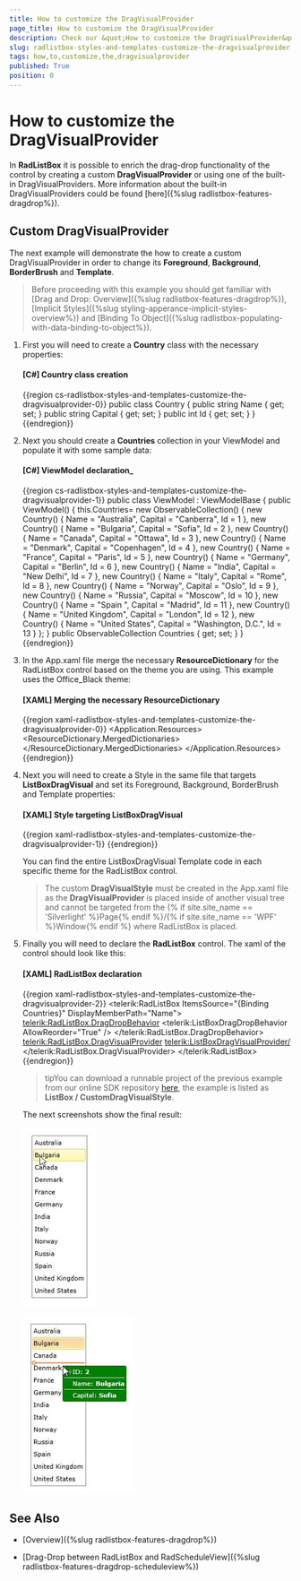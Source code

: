 ```yaml
---
title: How to customize the DragVisualProvider
page_title: How to customize the DragVisualProvider
description: Check our &quot;How to customize the DragVisualProvider&quot; documentation article for the RadListBox {{ site.framework_name }} control.
slug: radlistbox-styles-and-templates-customize-the-dragvisualprovider
tags: how,to,customize,the,dragvisualprovider
published: True
position: 0
---
```


# How to customize the DragVisualProvider

In __RadListBox__ it is possible to enrich the drag-drop functionality of the control by creating a custom __DragVisualProvider__ or using one of the built-in DragVisualProviders. More information about the built-in DragVisualProviders could be found [here]({%slug radlistbox-features-dragdrop%}).     

## Custom DragVisualProvider

The next example will demonstrate the how to create a custom DragVisualProvider in order to change its __Foreground__, __Background__, __BorderBrush__ and __Template__.

>Before proceeding with this example you should get familiar with [Drag and Drop: Overview]({%slug radlistbox-features-dragdrop%}), [Implicit Styles]({%slug styling-apperance-implicit-styles-overview%}) and [Binding To Object]({%slug radlistbox-populating-with-data-binding-to-object%}).          

1. First you will need to create a __Country__ class with the necessary properties:            

	#### __[C#]  Country class creation__

	{{region cs-radlistbox-styles-and-templates-customize-the-dragvisualprovider-0}}
		public class Country
		{
			public string Name { get; set; }
			public string Capital { get; set; }
			public int Id { get; set; }
		}
	{{endregion}}

2. Next you should create a __Countries__ collection in your ViewModel and populate it with some sample data:            

	#### __[C#]  ViewModel declaration___

	{{region cs-radlistbox-styles-and-templates-customize-the-dragvisualprovider-1}}
		public class ViewModel : ViewModelBase
		{
			public ViewModel()
			{
				this.Countries= new ObservableCollection<Country>()
				{
					new Country() { Name = "Australia", Capital = "Canberra", Id = 1 },
					new Country() { Name = "Bulgaria", Capital = "Sofia", Id = 2 },
					new Country() { Name = "Canada", Capital = "Ottawa", Id = 3 },
					new Country() { Name = "Denmark", Capital = "Copenhagen", Id = 4 },
					new Country() { Name = "France", Capital = "Paris", Id = 5 },
					new Country() { Name = "Germany", Capital = "Berlin", Id = 6 },
					new Country() { Name = "India", Capital = "New Delhi", Id = 7 },
					new Country() { Name = "Italy", Capital = "Rome", Id = 8 },
					new Country() { Name = "Norway", Capital = "Oslo", Id = 9 },
					new Country() { Name = "Russia", Capital = "Moscow", Id = 10 },
					new Country() { Name = "Spain ", Capital = "Madrid", Id = 11 },
					new Country() { Name = "United Kingdom", Capital = "London", Id = 12 },
					new Country() { Name = "United States", Capital = "Washington, D.C.", Id = 13 }
				};
			}
			public ObservableCollection<Country> Countries { get; set; }
		}
	{{endregion}}

3. In the App.xaml file merge the necessary __ResourceDictionary__ for the RadListBox control based on the theme you are using. This example uses the Office_Black theme:            

	#### __[XAML]  Merging the necessary ResourceDictionary__

	{{region xaml-radlistbox-styles-and-templates-customize-the-dragvisualprovider-0}}
		<Application.Resources>
		    <ResourceDictionary>
		        <ResourceDictionary.MergedDictionaries>
		            <ResourceDictionary Source="/Telerik.Windows.Themes.Office_Black;component/Themes/System.Windows.xaml"/>
		            <ResourceDictionary Source="/Telerik.Windows.Themes.Office_Black;component/Themes/Telerik.Windows.Controls.xaml"/>
		        </ResourceDictionary.MergedDictionaries>
		    </ResourceDictionary>
		</Application.Resources>
	{{endregion}}

4. Next you will need to create a Style in the same file that targets __ListBoxDragVisual__ and set its Foreground, Background, BorderBrush and Template properties:           

	#### __[XAML]  Style targeting ListBoxDragVisual__

	{{region xaml-radlistbox-styles-and-templates-customize-the-dragvisualprovider-1}}
		<Style TargetType="telerikDragDrop:ListBoxDragVisual" BasedOn="{StaticResource DragVisualStyle}">
		    <Setter Property="Foreground" Value="White"/>
		    <Setter Property="BorderBrush" Value="DarkGreen"/>
		    <Setter Property="Background" Value="Green"/>
		    <Setter Property="Template">
		        <Setter.Value>
		            <ControlTemplate TargetType="telerikDragDrop:DragVisual">
		                <Grid>
		                    <VisualStateManager.VisualStateGroups>
		                       <!-- ... -->
		                    </VisualStateManager.VisualStateGroups>
		                    <!-- ...-->
		                    <Border Margin="0 0 4 4" Padding="{TemplateBinding BorderThickness}">
		                        <Grid Margin="2, 0, 2, 0">
		                            <!-- ... -->
		                            <Grid.RowDefinitions>
		                                <RowDefinition Height="20"/>
		                                <RowDefinition Height="Auto"/>
		                                <RowDefinition Height="20"/>
		                                <RowDefinition Height="Auto"/>
		                                <RowDefinition Height="20"/>
		                            </Grid.RowDefinitions>
		                            <!-- ... -->
		                            <StackPanel Orientation="Horizontal" Margin="15, 0, 0, 0" Grid.Row="0" VerticalAlignment="Center">
		                                <TextBlock Text="ID: "/>
		                                <TextBlock Text="{Binding Content.Id, RelativeSource={RelativeSource TemplatedParent}}"
		                        FontWeight="Bold"/>
		                            </StackPanel>
		                            <Border Background="White" Height="1" Grid.Row="1"/>
		                            <StackPanel Orientation="Horizontal" Margin="15, 0, 0, 0" Grid.Row="2" VerticalAlignment="Center">
		                                <TextBlock Text="Name: "/>
		                                <TextBlock Text="{Binding Content.Name, RelativeSource={RelativeSource TemplatedParent}}"
		                        FontWeight="Bold"/>
		                            </StackPanel>
		                            <Border Background="White" Height="1" Grid.Row="3"/>
		                            <StackPanel Orientation="Horizontal" Margin="15, 0, 0, 0" Grid.Row="4" VerticalAlignment="Center">
		                                <TextBlock Text="Capital: "/>
		                                <TextBlock Text="{Binding Content.Capital, RelativeSource={RelativeSource TemplatedParent}}"
		                        FontWeight="Bold"/>
		                            </StackPanel>
		                        </Grid>
		                    </Border>
		                </Grid>
		            </ControlTemplate>
		        </Setter.Value>
		    </Setter>
		</Style>
	{{endregion}}

	You can find the entire ListBoxDragVisual Template code in each specific theme for the RadListBox control.            

	>The custom __DragVisualStyle__ must be created in the App.xaml file as the __DragVisualProvider__ is placed inside of another visual tree and cannot be targeted from the {% if site.site_name == 'Silverlight' %}Page{% endif %}/{% if site.site_name == 'WPF' %}Window{% endif %} where RadListBox is placed.              

5. Finally you will need to declare the __RadListBox__ control. The xaml of the control should look like this:            

	#### __[XAML]  RadListBox declaration__

	{{region xaml-radlistbox-styles-and-templates-customize-the-dragvisualprovider-2}}
		<telerik:RadListBox ItemsSource="{Binding Countries}" 
		DisplayMemberPath="Name">
		    <telerik:RadListBox.DragDropBehavior>
		        <telerik:ListBoxDragDropBehavior AllowReorder="True" />
		    </telerik:RadListBox.DragDropBehavior>
		    <telerik:RadListBox.DragVisualProvider>
		        <telerik:ListBoxDragVisualProvider/>
		    </telerik:RadListBox.DragVisualProvider>
		</telerik:RadListBox>
	{{endregion}}

	>tipYou can download a runnable project of the previous example from our online SDK repository [here](https://github.com/telerik/xaml-sdk), the example is listed as __ListBox / CustomDragVisualStyle__.          

	The next screenshots show the final result:

	![radlistbox-styles-and-templates-customize-the-dragvisualprovider-1](images/radlistbox-styles-and-templates-customize-the-dragvisualprovider-1.jpg)

	![radlistbox-styles-and-templates-customize-the-dragvisualprovider-2](images/radlistbox-styles-and-templates-customize-the-dragvisualprovider-2.jpg)

## See Also

 * [Overview]({%slug radlistbox-features-dragdrop%})

 * [Drag-Drop between RadListBox and RadScheduleView]({%slug radlistbox-features-dragdrop-scheduleview%})
